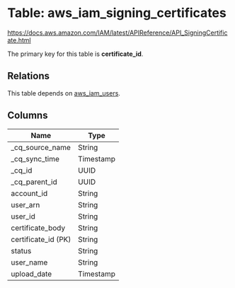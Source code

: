 # Table: aws_iam_signing_certificates

https://docs.aws.amazon.com/IAM/latest/APIReference/API_SigningCertificate.html

The primary key for this table is **certificate_id**.

## Relations

This table depends on [aws_iam_users](aws_iam_users.md).

## Columns

| Name          | Type          |
| ------------- | ------------- |
|_cq_source_name|String|
|_cq_sync_time|Timestamp|
|_cq_id|UUID|
|_cq_parent_id|UUID|
|account_id|String|
|user_arn|String|
|user_id|String|
|certificate_body|String|
|certificate_id (PK)|String|
|status|String|
|user_name|String|
|upload_date|Timestamp|